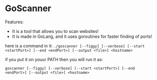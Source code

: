 # GoScanner
Features:
- It is a tool that allows you to scan websites!
- It is made in GoLang, and it uses goroutines for faster finding of ports!

here is a command in it:
`./goscanner [--figgy] [--verbose] [--start <startPort>] [--end <endPort>] [--output <file>] <hostname>`

if you put it on youur PATH then you will run it as:

`goscanner [--figgy] [--verbose] [--start <startPort>] [--end <endPort>] [--output <file>] <hostname>`
